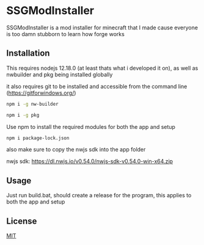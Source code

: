 # SSGModInstaller

SSGModInstaller is a mod installer for minecraft that I made cause everyone is too damn stubborn to learn how forge works

## Installation

This requires nodejs 12.18.0 (at least thats what i developed it on), as well as nwbuilder and pkg being installed globally

it also requires git to be installed and accessible from the command line (https://gitforwindows.org/)

```bash
npm i -g nw-builder
```

```bash
npm i -g pkg
```

Use npm to install the required modules for both the app and setup

```bash
npm i package-lock.json
```

also make sure to copy the nwjs sdk into the app folder

nwjs sdk: https://dl.nwjs.io/v0.54.0/nwjs-sdk-v0.54.0-win-x64.zip

## Usage

Just run build.bat, should create a release for the program, this applies to both the app and setup

## License
[MIT](https://choosealicense.com/licenses/mit/)
